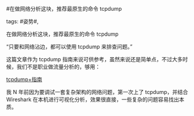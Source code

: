 #在做网络分析这块，推荐最原生的命令 tcpdump

tags: #姿势#, 

在做网络分析这块，推荐最原生的命令 tcpdump

“只要和网络沾边，都可以使用 tcpdump 来排查问题。”

这篇文章作为 tcpdump 指南来说可供参考，虽然来说还是简单点，不过大多时候，我们不是职业做流量分析的，够用：

[tcpdump+指南](https://zzyongx.github.io/blogs/tcpdump-tutorial.html)

我 N 年前因为要调试一套复杂架构的网络问题，第一次上了 tcpdump，并结合 Wireshark 在本机进行可视化分析，效果很直接，一些复杂的问题容易找出本质。

[comment]: <> (topic_id:88885518142552)

[comment]: <> (create_time:2017-07-21T09:26:43.320+0800)

[comment]: <> (topic_type:talk)

[comment]: <> (owner:781244882_余弦)


